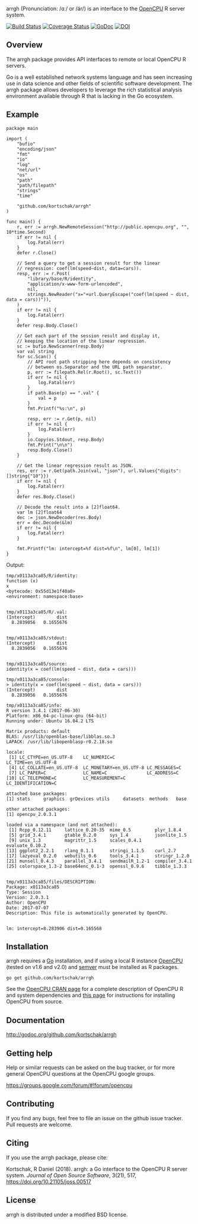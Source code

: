 arrgh (Pronunciation: /ɑː/ or /är/) is an interface to the [OpenCPU](https://www.opencpu.org/) R server system.

[![Build Status](https://travis-ci.com/kortschak/arrgh.svg?branch=master)](https://travis-ci.com/kortschak/arrgh) [![Coverage Status](https://coveralls.io/repos/kortschak/arrgh/badge.svg?branch=master&service=github)](https://coveralls.io/github/kortschak/arrgh?branch=master) [![GoDoc](https://godoc.org/github.com/kortschak/arrgh?status.svg)](https://godoc.org/github.com/kortschak/arrgh) [![DOI](http://joss.theoj.org/papers/10.21105/joss.00517/status.svg)](https://doi.org/10.21105/joss.00517)

## Overview

The arrgh package provides API interfaces to remote or local OpenCPU R servers.

Go is a well established network systems language and has seen increasing use in data science and other fields of scientific software development.
The arrgh package allows developers to leverage the rich statistical analysis environment available through R that is lacking in the Go ecosystem.

## Example

```
package main

import (
	"bufio"
	"encoding/json"
	"fmt"
	"io"
	"log"
	"net/url"
	"os"
	"path"
	"path/filepath"
	"strings"
	"time"

	"github.com/kortschak/arrgh"
)

func main() {
	r, err := arrgh.NewRemoteSession("http://public.opencpu.org", "", 10*time.Second)
	if err != nil {
		log.Fatal(err)
	}
	defer r.Close()

	// Send a query to get a session result for the linear
	// regression: coef(lm(speed~dist, data=cars)).
	resp, err := r.Post(
		"library/base/R/identity",
		"application/x-www-form-urlencoded",
		nil,
		strings.NewReader("x="+url.QueryEscape("coef(lm(speed ~ dist, data = cars))")),
	)
	if err != nil {
		log.Fatal(err)
	}
	defer resp.Body.Close()

	// Get each part of the session result and display it,
	// keeping the location of the linear regression.
	sc := bufio.NewScanner(resp.Body)
	var val string
	for sc.Scan() {
		// API root path stripping here depends on consistency
		// between os.Separator and the URL path separator.
		p, err := filepath.Rel(r.Root(), sc.Text())
		if err != nil {
			log.Fatal(err)
		}
		if path.Base(p) == ".val" {
			val = p
		}
		fmt.Printf("%s:\n", p)

		resp, err := r.Get(p, nil)
		if err != nil {
			log.Fatal(err)
		}
		io.Copy(os.Stdout, resp.Body)
		fmt.Print("\n\n")
		resp.Body.Close()
	}

	// Get the linear regression result as JSON.
	res, err := r.Get(path.Join(val, "json"), url.Values{"digits": []string{"10"}})
	if err != nil {
		log.Fatal(err)
	}
	defer res.Body.Close()

	// Decode the result into a [2]float64.
	var lm [2]float64
	dec := json.NewDecoder(res.Body)
	err = dec.Decode(&lm)
	if err != nil {
		log.Fatal(err)
	}

	fmt.Printf("lm: intercept=%f dist=%f\n", lm[0], lm[1])
}
```

Output:
```
tmp/x0113a3ca85/R/identity:
function (x) 
x
<bytecode: 0x55d13e1f40a0>
<environment: namespace:base>


tmp/x0113a3ca85/R/.val:
(Intercept)        dist 
  8.2839056   0.1655676 


tmp/x0113a3ca85/stdout:
(Intercept)        dist 
  8.2839056   0.1655676 


tmp/x0113a3ca85/source:
identity(x = coef(lm(speed ~ dist, data = cars)))

tmp/x0113a3ca85/console:
> identity(x = coef(lm(speed ~ dist, data = cars)))
(Intercept)        dist 
  8.2839056   0.1655676 

tmp/x0113a3ca85/info:
R version 3.4.1 (2017-06-30)
Platform: x86_64-pc-linux-gnu (64-bit)
Running under: Ubuntu 16.04.2 LTS

Matrix products: default
BLAS: /usr/lib/openblas-base/libblas.so.3
LAPACK: /usr/lib/libopenblasp-r0.2.18.so

locale:
 [1] LC_CTYPE=en_US.UTF-8    LC_NUMERIC=C            LC_TIME=en_US.UTF-8    
 [4] LC_COLLATE=en_US.UTF-8  LC_MONETARY=en_US.UTF-8 LC_MESSAGES=C          
 [7] LC_PAPER=C              LC_NAME=C               LC_ADDRESS=C           
[10] LC_TELEPHONE=C          LC_MEASUREMENT=C        LC_IDENTIFICATION=C    

attached base packages:
[1] stats     graphics  grDevices utils     datasets  methods   base     

other attached packages:
[1] opencpu_2.0.3.1

loaded via a namespace (and not attached):
 [1] Rcpp_0.12.11     lattice_0.20-35  mime_0.5         plyr_1.8.4      
 [5] grid_3.4.1       gtable_0.2.0     sys_1.4          jsonlite_1.5    
 [9] unix_1.3         magrittr_1.5     scales_0.4.1     evaluate_0.10.2 
[13] ggplot2_2.2.1    rlang_0.1.1      stringi_1.1.5    curl_2.7        
[17] lazyeval_0.2.0   webutils_0.6     tools_3.4.1      stringr_1.2.0   
[21] munsell_0.4.3    parallel_3.4.1   sendmailR_1.2-1  compiler_3.4.1  
[25] colorspace_1.3-2 base64enc_0.1-3  openssl_0.9.6    tibble_1.3.3    


tmp/x0113a3ca85/files/DESCRIPTION:
Package: x0113a3ca85
Type: Session
Version: 2.0.3.1
Author: OpenCPU
Date: 2017-07-07
Description: This file is automatically generated by OpenCPU.


lm: intercept=8.283906 dist=0.165568
```


## Installation

arrgh requires a [Go](http://golang.org) installation, and if using a local R instance [OpenCPU](https://www.opencpu.org/download.html) (tested on v1.6 and v2.0) and [semver](https://cran.r-project.org/package=semver) must be installed as R packages.

```
go get github.com/kortschak/arrgh
```

See the [OpenCPU CRAN page](https://cran.r-project.org/package=opencpu) for a complete description of OpenCPU R and system dependencies and [this page](https://github.com/opencpu/opencpu-server/blob/master/debian/readme.md) for instructions for installing OpenCPU from source.

## Documentation

http://godoc.org/github.com/kortschak/arrgh

## Getting help

Help or similar requests can be asked on the bug tracker, or for more general OpenCPU questions at the OpenCPU google groups.

https://groups.google.com/forum/#!forum/opencpu

## Contributing

If you find any bugs, feel free to file an issue on the github issue tracker.
Pull requests are welcome.

## Citing

If you use the arrgh package, please cite:

Kortschak, R Daniel (2018). arrgh: a Go interface to the OpenCPU R server system. *Journal of Open Source Software*, 3(21), 517, https://doi.org/10.21105/joss.00517

## License

arrgh is distributed under a modified BSD license.
